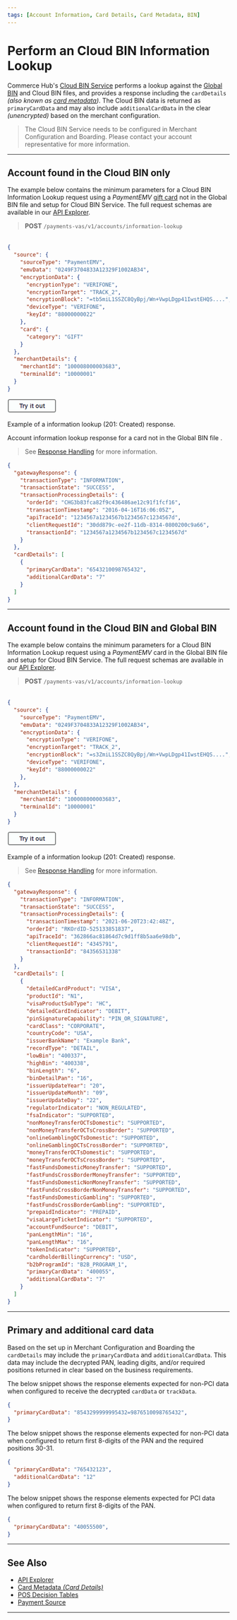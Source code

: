 ```yaml
---
tags: [Account Information, Card Details, Card Metadata, BIN]
---
```


# Perform an Cloud BIN Information Lookup

Commerce Hub's [Cloud BIN Service](?path=docs/Resources/API-Documents/Device-Management/DT-Cloud-BIN-Guide.md) performs a lookup against the [Global BIN](?path=docs/Resources/API-Documents/Payments_VAS/Global-BIN-Lookup.md) and Cloud BIN files, and provides a response including the `cardDetails` *(also known as [card metadata](?path=docs/Resources/Master-Data/Card-Details.md))*. The Cloud BIN data is returned as `primaryCardData` and may also include `additionalCardData` in the clear *(unencrypted)* based on the merchant configuration.

<!-- theme: info-->
> The Cloud BIN Service needs to be configured in Merchant Configuration and Boarding. Please contact your account representative for more information.

---

## Account found in the Cloud BIN only

<!--
type: tab
titles: Request, Response
-->

The example below contains the minimum parameters for a Cloud BIN Information Lookup request using a *PaymentEMV* [gift card](?path=docs/Resources/Guides/Payment-Sources/Gift-Card.md) not in the Global BIN file and setup for Cloud BIN Service. The full request schemas are available in our [API Explorer](../api/?type=post&path=/payments-vas/v1/accounts/information-lookup).

<!-- theme: success -->
> **POST** `/payments-vas/v1/accounts/information-lookup`

```json

{
  "source": {
    "sourceType": "PaymentEMV",
    "emvData": "0249F3704833A12329F1002AB34",
    "encryptionData": {
      "encryptionType": "VERIFONE",
      "encryptionTarget": "TRACK_2",
      "encryptionBlock": "=tb5miL1SSZC8QyBpj/Wn+VwpLDgp41IwstEHQS....",
      "deviceType": "VERIFONE",
      "keyId": "88000000022"
    },
    "card": {
      "category": "GIFT"
    }
  },
  "merchantDetails": {
    "merchantId": "100008000003683",
    "terminalId": "10000001"
  }
}

```

[![Try it out](../../../../assets/images/button.png)](../api/?type=post&path=/payments-vas/v1/accounts/information-lookup)

<!--
type: tab
-->

Example of a information lookup (201: Created) response.

Account information lookup response for a card not in the Global BIN file .

<!-- theme: info -->
> See [Response Handling](?path=docs/Resources/Guides/Response-Codes/Response-Handling.md) for more information.

```json
{
  "gatewayResponse": {
    "transactionType": "INFORMATION",
    "transactionState": "SUCCESS",
    "transactionProcessingDetails": {
      "orderId": "CHG3b83fca82f9c436486ae12c91f1fcf16",
      "transactionTimestamp": "2016-04-16T16:06:05Z",
      "apiTraceId": "1234567a1234567b1234567c1234567d",
      "clientRequestId": "30dd879c-ee2f-11db-8314-0800200c9a66",
      "transactionId": "1234567a1234567b1234567c1234567d"
    }
  },
  "cardDetails": [
    {
      "primaryCardData": "6543210098765432",
      "additionalCardData": "7"
    }
  ]
}
```

<!-- type: tab-end -->

---

## Account found in the Cloud BIN and Global BIN

<!--
type: tab
titles: Request, Response
-->

The example below contains the minimum parameters for a Cloud BIN Information Lookup request using a *PaymentEMV* card in the Global BIN file and setup for Cloud BIN Service. The full request schemas are available in our [API Explorer](../api/?type=post&path=/payments-vas/v1/accounts/information-lookup).

<!-- theme: success -->
> **POST** `/payments-vas/v1/accounts/information-lookup`

```json

{
  "source": {
    "sourceType": "PaymentEMV",
    "emvData": "0249F3704833A12329F1002AB34",
    "encryptionData": {
      "encryptionType": "VERIFONE",
      "encryptionTarget": "TRACK_2",
      "encryptionBlock": "=s3ZmiL1SSZC8QyBpj/Wn+VwpLDgp41IwstEHQS....",
      "deviceType": "VERIFONE",
      "keyId": "88000000022"
    },
  },
  "merchantDetails": {
    "merchantId": "100008000003683",
    "terminalId": "10000001"
  }
}

```

[![Try it out](../../../../assets/images/button.png)](../api/?type=post&path=/payments-vas/v1/accounts/information-lookup)

<!--
type: tab
-->

Example of a information lookup (201: Created) response.

<!-- theme: info -->
> See [Response Handling](?path=docs/Resources/Guides/Response-Codes/Response-Handling.md) for more information.


```json
{
  "gatewayResponse": {
    "transactionType": "INFORMATION",
    "transactionState": "SUCCESS",
    "transactionProcessingDetails": {
      "transactionTimestamp": "2021-06-20T23:42:48Z",
      "orderId": "RKOrdID-525133851837",
      "apiTraceId": "362866ac81864d7c9d1ff8b5aa6e98db",
      "clientRequestId": "4345791",
      "transactionId": "84356531338"
    }
  },
  "cardDetails": [
    {
      "detailedCardProduct": "VISA",
      "productId": "N1",
      "visaProductSubType": "HC",
      "detailedCardIndicator": "DEBIT",
      "pinSignatureCapability": "PIN_OR_SIGNATURE",
      "cardClass": "CORPORATE",
      "countryCode": "USA",
      "issuerBankName": "Example Bank",
      "recordType": "DETAIL",
      "lowBin": "400337",
      "highBin": "400338",
      "binLength": "6",
      "binDetailPan": "16",
      "issuerUpdateYear": "20",
      "issuerUpdateMonth": "09",
      "issuerUpdateDay": "22",
      "regulatorIndicator": "NON_REGULATED",
      "fsaIndicator": "SUPPORTED",
      "nonMoneyTransferOCTsDomestic": "SUPPORTED",
      "nonMoneyTransferOCTsCrossBorder": "SUPPORTED",
      "onlineGamblingOCTsDomestic": "SUPPORTED",
      "onlineGamblingOCTsCrossBorder": "SUPPORTED",
      "moneyTransferOCTsDomestic": "SUPPORTED",
      "moneyTransferOCTsCrossBorder": "SUPPORTED",
      "fastFundsDomesticMoneyTransfer": "SUPPORTED",
      "fastFundsCrossBorderMoneyTransfer": "SUPPORTED",
      "fastFundsDomesticNonMoneyTransfer": "SUPPORTED",
      "fastFundsCrossBorderNonMoneyTransfer": "SUPPORTED",
      "fastFundsDomesticGambling": "SUPPORTED",
      "fastFundsCrossBorderGambling": "SUPPORTED",
      "prepaidIndicator": "PREPAID",
      "visaLargeTicketIndicator": "SUPPORTED",
      "accountFundSource": "DEBIT",
      "panLengthMin": "16",
      "panLengthMax": "16",
      "tokenIndicator": "SUPPORTED",
      "cardholderBillingCurrency": "USD",
      "b2bProgramId": "B2B_PROGRAM_1",
      "primaryCardData": "400055",
      "additionalCardData": "7"
    }
  ]
}
```

<!-- type: tab-end -->

---

## Primary and additional card data

Based on the set up in Merchant Configuration and Boarding the `cardDetails` may include the `primaryCardData` and `additionalCardData`. This data may include the decrypted PAN, leading digits, and/or required positions returned in clear based on the business requirements.

<!--
type: tab
titles: Decrypted PAN, Leading digits, Positions
-->

The below snippet shows the response elements expected for non-PCI data when configured to receive the decrypted `cardData` or `trackData`.

```json
{
  "primaryCardData": "8543299999995432=9876510098765432",
}
```

<!--
type: tab
-->

The below snippet shows the response elements expected for non-PCI data when configured to return first 8-digits of the PAN and the required positions 30-31.

```json
{
  "primaryCardData": "765432123",
  "additionalCardData": "12"
}
```

<!--
type: tab
-->

The below snippet shows the response elements expected for PCI data when configured to return first 8-digits of the PAN.

```json
{
  "primaryCardData": "40055500",
}
```

<!-- type: tab-end -->

---

## See Also

- [API Explorer](../api/?type=post&path=/payments-vas/v1/accounts/information-lookup)
- [Card Metadata *(Card Details)*](?path=docs/Resources/Master-Data/Card-Details.md)
- [POS Decision Tables](?path=docs/Resources/API-Documents/Device-Management/Decision-Table.md)
- [Payment Source](?path=docs/Resources/Guides/Payment-Sources/Source-Type.md)

---
